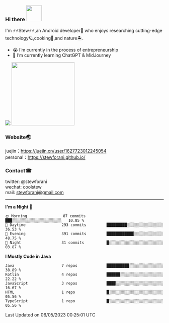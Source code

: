 ### Hi there <img src="https://media2.giphy.com/media/nFyixvuEJ4WLAPrC4b/giphy.gif" width="50">

I'm ⚡⚡Stew⚡⚡,an Android developer🤖 who enjoys researching cutting-edge technology🪐,cooking🍔,and nature🏝.
- 😭 I’m currently in the process of entrepreneurship
- 🧐 I’m currently learning ChatGPT & MidJourney

![](https://github-readme-stats.vercel.app/api?username=stewforani)
<img src="https://media4.giphy.com/media/bGgsc5mWoryfgKBx1u/giphy.gif" width="200">

### Website🌏
juejin：https://juejin.cn/user/1627723012245054</br>
personal：https://stewforani.github.io/

### Contact☎
twitter: @stewforani</br>
wechat: coolstew</br>
mail: stewforani@gmail.com

---

<!--START_SECTION:waka-->
**I'm a Night 🦉** 

```text
🌞 Morning                87 commits          ███░░░░░░░░░░░░░░░░░░░░░░   10.85 % 
🌆 Daytime                293 commits         █████████░░░░░░░░░░░░░░░░   36.53 % 
🌃 Evening                391 commits         ████████████░░░░░░░░░░░░░   48.75 % 
🌙 Night                  31 commits          █░░░░░░░░░░░░░░░░░░░░░░░░   03.87 % 
```


**I Mostly Code in Java** 

```text
Java                     7 repos             ██████████░░░░░░░░░░░░░░░   38.89 % 
Kotlin                   4 repos             ██████░░░░░░░░░░░░░░░░░░░   22.22 % 
JavaScript               3 repos             ████░░░░░░░░░░░░░░░░░░░░░   16.67 % 
HTML                     1 repo              █░░░░░░░░░░░░░░░░░░░░░░░░   05.56 % 
TypeScript               1 repo              █░░░░░░░░░░░░░░░░░░░░░░░░   05.56 % 
```




 Last Updated on 06/05/2023 00:25:01 UTC
<!--END_SECTION:waka-->

